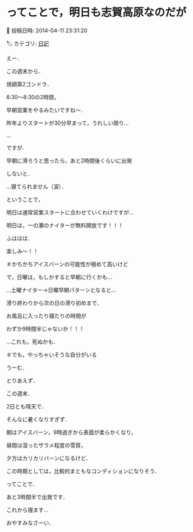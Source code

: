 # ってことで，明日も志賀高原なのだが

📅 投稿日時: 2014-04-11 23:31:20

🏷️ カテゴリ: [日記](cc4b5682fb7b8b144980957a978653fb0.md)

えー．


この週末から．


焼額第2ゴンドラ．


6:30～8:30の2時間，


早朝営業をやるみたいですね～．





昨年よりスタートが30分早まって，うれしい限り…


…


ですが．


早朝に滑ろうと思ったら，あと2時間後くらいに出発


しないと．


…寝てられません（涙）．





ということで，


明日は通常営業スタートに合わせていくわけですが…


明日は，一の瀬のナイターが無料開放です！！！


ふははは．


楽しみ～！！


＃かちかちアイスバーンの可能性が極めて高いけど


で，日曜は，もしかすると早朝に行くかも…





…土曜ナイター→日曜早朝パターンとなると…





滑り終わりから次の日の滑り初めまで．


お風呂に入ったり寝たりの時間が


わずか9時間半じゃないか！！！


…これも，死ぬかも．


＃でも，やっちゃいそうな自分がいる





うーむ．


とりあえず．


この週末．


2日とも晴天で．


そんなに暑くなりすぎず．


朝はアイスバーン，9時過ぎから表面が柔らかくなり，


昼間は湿ったザラメ程度の雪質，


夕方はカリカリバーンになるけど．


この時期としては，比較的まともなコンディションになりそう．





ってことで．


あと3時間半で出発です．


これから寝ます…


おやすみなさーい．
